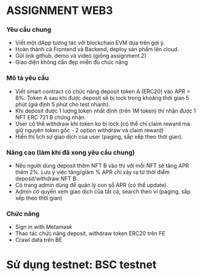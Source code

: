 # ASSIGNMENT WEB3

### Yêu cầu chung

- Viết một dApp tương tác với blockchain EVM dựa trên gợi ý.
- Hoàn thành cả Frontend và Backend, deploy sản phẩm lên cloud.
- Gửi link github, demo và video (giống assignment 2)
- Giao diện không cần đẹp miễn đủ chức năng

### Mô tả yêu cầu

- Viết smart contract có chức năng deposit token A (ERC20) vào APR = 8%. Token A sau khi được deposit sẽ bị lock trong khoảng thời gian 5 phút (giả định 5 phút cho test nhanh).
- Khi deposit được 1 lượng token nhất định (trên 1M token) thì nhận được 1 NFT ERC 721 B chứng nhận.
- User có thể withdraw khi token ko bị lock (có thể chỉ claim reward mà giữ nguyên token gốc - 2 option withdraw và claim reward)
- Hiển thị lịch sử giao dịch của user (paging, sắp xếp theo thời gian).

### Nâng cao (làm khi đã xong yêu cầu chung)

- Nếu người dùng deposit thêm NFT B vào thì với mỗi NFT sẽ tăng APR thêm 2%. Lưu ý việc tăng/giảm % APR chỉ xảy ra từ thời điểm deposit/withdraw NFT B.
- Có trang admin dùng để quản lý con số APR (có thể update).
- Admin có quyền xem giao dịch của tất cả, search theo ví (paging, sắp xếp theo thời gian)

### Chức năng

- Sign in with Metamask
- Thao tác chức năng deposit, withdraw token ERC20 trên FE
- Crawl data trên BE

# Sử dụng testnet: BSC testnet
